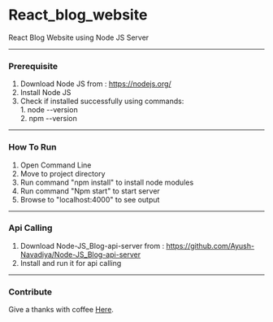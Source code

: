 # React_blog_website
React Blog Website using Node JS Server

---
### Prerequisite

1. Download Node JS from : https://nodejs.org/
2. Install Node JS
3. Check if installed successfully using commands: \
                                                   1. node --version\
                                                   2. npm --version

---
### How To Run

1. Open Command Line
2. Move to project directory
3. Run command "npm install" to install node modules
4. Run command "Npm start" to start server
5. Browse to "localhost:4000" to see output



---
### Api Calling

1. Download Node-JS_Blog-api-server from : https://github.com/Ayush-Navadiya/Node-JS_Blog-api-server
2. Install and run it for api calling




---
### Contribute 

Give a thanks with coffee [Here](https://www.buymeacoffee.com/ayushnavadiya).
